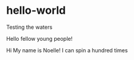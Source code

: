 # hello-world
Testing the waters

Hello fellow young people!

Hi My name is Noelle! I can spin a hundred times
